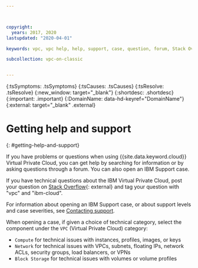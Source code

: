 ```yaml
---



copyright:
  years: 2017, 2020
lastupdated: "2020-04-01"

keywords: vpc, vpc help, help, support, case, question, forum, Stack Overflow, development

subcollection: vpc-on-classic


---
```


<!-- Common attributes used in the template are defined as follows: -->
{:tsSymptoms: .tsSymptoms}
{:tsCauses: .tsCauses}
{:tsResolve: .tsResolve}
{:new_window: target="_blank"}
{:shortdesc: .shortdesc}
{:important: .important}
{:DomainName: data-hd-keyref="DomainName"}
{:external: target="_blank" .external}


# Getting help and support
{: #getting-help-and-support}

If you have problems or questions when using {{site.data.keyword.cloud}} Virtual Private Cloud, you can get help by searching for information or by asking questions through a forum. You can also open an IBM Support case.

If you have technical questions about the IBM Virtual Private Cloud, post your question on [Stack Overflow](https://stackoverflow.com/search?q=vpc+ibm-cloud){: external} and tag your question with "vpc" and "ibm-cloud".

For information about opening an IBM Support case, or about support levels and case severities, see [Contacting support](/docs/get-support?topic=get-support-getting-customer-support).

When opening a case, if given a choice of technical category, select the component under the `VPC` (Virtual Private Cloud) category:

* `Compute` for technical issues with instances, profiles, images, or keys
* `Network` for technical issues with VPCs, subnets, floating IPs, network ACLs, security groups, load balancers, or VPNs
* `Block Storage` for technical issues with volumes or volume profiles
